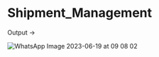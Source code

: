 # Shipment_Management
Output ->



![WhatsApp Image 2023-06-19 at 09 08 02](https://github.com/Neevan10/Shipment_Management/assets/120664199/b5a41fef-45fb-4eee-a770-969acad3a400)
